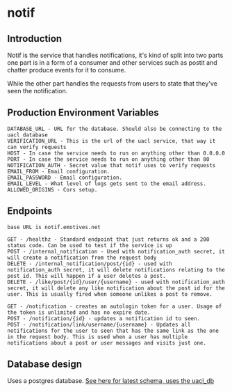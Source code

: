 # notif
## Introduction
Notif is the service that handles notifications, it's kind of split into two parts one part is in a form of a consumer and other services such as postit and chatter produce events for it to consume.

While the other part handles the requests from users to state that they've seen the notification.

## Production Environment Variables
```
DATABASE_URL - URL for the database. Should also be connecting to the uacl database
VERIFICATION_URL - This is the url of the uacl service, that way it can verify requests
HOST - In case the service needs to run on anything other than 0.0.0.0
PORT - In case the service needs to run on anything other than 80
NOTIFICATION_AUTH - Secret value that notif uses to verify requests
EMAIL_FROM - Email configuration.
EMAIL_PASSWORD - Email configuration.
EMAIL_LEVEL - What level of logs gets sent to the email address.
ALLOWED_ORIGINS - Cors setup.
```
## Endpoints
```
base URL is notif.emotives.net

GET - /healthz - Standard endpoint that just returns ok and a 200 status code. Can be used to test if the service is up
POST - /internal_notification - Used with notification_auth secret, it will create a notification from the request body
DELETE - /internal_notification/post/{id} - used with notification_auth secret, it will delete notifications relating to the post id. This will happen if a user deletes a post.
DELETE - /like/post/{id}/user/{username} - used with notification_auth secret, it will delete any like notification about the post id for the user. This is usually fired when someone unlikes a post to remove.

GET - /notification - creates an autologin token for a user. Usage of the token is unlimited and has no expire date.
POST - /notification/{id} - updates a notification id to seen.
POST - /notification/link/username/{username} - Updates all notifications for the user to seen that has the same link as the one in the request body. This is used when a user has multiple notifications about a post or user messages and visits just one.
```
## Database design
Uses a postgres database.
[See here for latest schema, uses the uacl_db](https://github.com/EmotivesProject/databases)